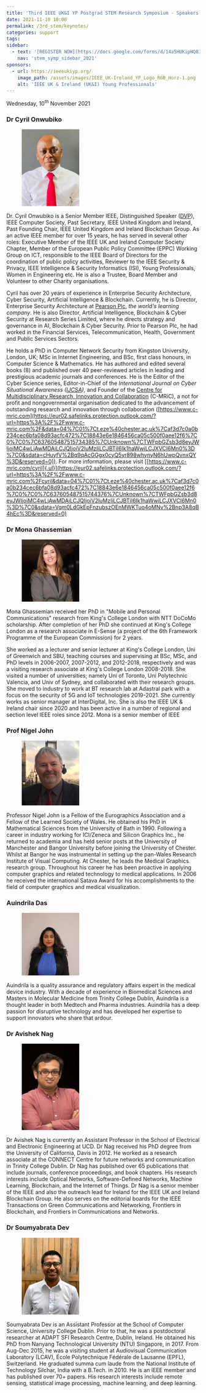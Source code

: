 ```yaml
---
title: 'Third IEEE UK&I YP Postgrad STEM Research Symposium - Speakers'
date: 2021-11-10 10:00
permalink: /3rd_stem/keynotes/
categories: support
tags:
sidebar:
  - text: '[REGISTER NOW](https://docs.google.com/forms/d/14a5HUKipHQ8JKVHjiPbfj4F5vDLkF4p--VzIGqOMnRU/viewform){: .btn .btn--success}'
    nav: 'stem_symp_sidebar_2021'
sponsors:
  - url: https://ieeeukiyp.org/
    image_path: /assets/images/IEEE_UK-Ireland_YP_Logo_RGB_Horz-1.png
    alt: 'IEEE UK & Ireland (UK&I) Young Professionals'
---
```


Wednesday, 10<sup>th</sup> November 2021

### Dr Cyril Onwubiko

<figure>
	<img src="/assets/images/3rd_stem/Cyril Onwubiko.jpg" style="max-width:150px">
</figure>

Dr. Cyril Onwubiko is a Senior Member IEEE, Distinguished Speaker ([DVP](https://eur02.safelinks.protection.outlook.com/?url=https%3A%2F%2Fwww.computer.org%2Fprofiles%2Fcyril-onwubiko&data=04%7C01%7Ct.eze%40chester.ac.uk%7Caf3d7c0a0b234cec6bfa08d93acfc472%7C18843e6e1846456ca05c500f0aee12f6%7C0%7C0%7C637605487515704391%7CUnknown%7CTWFpbGZsb3d8eyJWIjoiMC4wLjAwMDAiLCJQIjoiV2luMzIiLCJBTiI6Ik1haWwiLCJXVCI6Mn0%3D%7C0&sdata=XKIYUnelifPdWvfhN%2FfNi0W45w4zDdvnKWTo4%2FaSJL4%3D&reserved=0)), IEEE Computer Society, Past Secretary, IEEE United Kingdom and Ireland, Past Founding Chair, IEEE United Kingdom and Ireland Blockchain Group. As an active IEEE member for over 15 years, he has served in several other roles: Executive Member of the IEEE UK and Ireland Computer Society Chapter, Member of the European Public Policy Committee (EPPC) Working Group on ICT, responsible to the IEEE Board of Directors for the coordination of public policy activities, Reviewer to the IEEE Security & Privacy, IEEE Intelligence & Security Informatics (ISI), Young Professionals, Women in Engineering etc. He is also a Trustee, Board Member and Volunteer to other Charity organisations.

Cyril has over 20 years of experience in Enterprise Security Architecture, Cyber Security, Artificial Intelligence & Blockchain. Currently, he is Director, Enterprise Security Architecture at [Pearson Plc](https://eur02.safelinks.protection.outlook.com/?url=http%3A%2F%2Fwww.pearson.com%2F&data=04%7C01%7Ct.eze%40chester.ac.uk%7Caf3d7c0a0b234cec6bfa08d93acfc472%7C18843e6e1846456ca05c500f0aee12f6%7C0%7C0%7C637605487515714394%7CUnknown%7CTWFpbGZsb3d8eyJWIjoiMC4wLjAwMDAiLCJQIjoiV2luMzIiLCJBTiI6Ik1haWwiLCJXVCI6Mn0%3D%7C0&sdata=zp7OAwhbXyroNNvVjd7Db6Jouw1qxVKWyJqi9wuF%2FUI%3D&reserved=0), _the world's learning company_. He is also Director, Artificial Intelligence, Blockchain & Cyber Security at Research Series Limited, where he directs strategy and governance in AI, Blockchain & Cyber Security. Prior to Pearson Plc, he had worked in the Financial Services, Telecommunication, Health, Government and Public Services Sectors.

He holds a PhD in Computer Network Security from Kingston University, London, UK; MSc in Internet Engineering, and BSc, first class honours, in Computer Science & Mathematics. He has authored and edited several books (8) and published over 40 peer-reviewed articles in leading and prestigious academic journals and conferences. He is the Editor of the Cyber Science series, Editor-in-Chief of the _International Journal on Cyber Situational Awareness ([IJCSA](https://eur02.safelinks.protection.outlook.com/?url=https%3A%2F%2Fwww.c-mric.com%2Fjournals%2Fijcsa&data=04%7C01%7Ct.eze%40chester.ac.uk%7Caf3d7c0a0b234cec6bfa08d93acfc472%7C18843e6e1846456ca05c500f0aee12f6%7C0%7C0%7C637605487515724389%7CUnknown%7CTWFpbGZsb3d8eyJWIjoiMC4wLjAwMDAiLCJQIjoiV2luMzIiLCJBTiI6Ik1haWwiLCJXVCI6Mn0%3D%7C0&sdata=z8f%2FxDqdPM6YcvoRiWxrVZT2PdHc9PJnhe6U5zV%2BEr4%3D&reserved=0)),_ and Founder of the [Centre for Multidisciplinary Research, Innovation and Collaboration](https://eur02.safelinks.protection.outlook.com/?url=https%3A%2F%2Fwww.c-mric.com%2F&data=04%7C01%7Ct.eze%40chester.ac.uk%7Caf3d7c0a0b234cec6bfa08d93acfc472%7C18843e6e1846456ca05c500f0aee12f6%7C0%7C0%7C637605487515734385%7CUnknown%7CTWFpbGZsb3d8eyJWIjoiMC4wLjAwMDAiLCJQIjoiV2luMzIiLCJBTiI6Ik1haWwiLCJXVCI6Mn0%3D%7C0&sdata=cHuyfV%2Bq9qAcGGgx0cyQ5yr898whynyN6hUwpQvnxQY%3D&reserved=0) (C-MRiC), a not for profit and nongovernmental organisation dedicated to the advancement of outstanding research and innovation through collaboration ([https://www.c-mric.com](https://eur02.safelinks.protection.outlook.com/?url=https%3A%2F%2Fwww.c-mric.com%2F&data=04%7C01%7Ct.eze%40chester.ac.uk%7Caf3d7c0a0b234cec6bfa08d93acfc472%7C18843e6e1846456ca05c500f0aee12f6%7C0%7C0%7C637605487515734385%7CUnknown%7CTWFpbGZsb3d8eyJWIjoiMC4wLjAwMDAiLCJQIjoiV2luMzIiLCJBTiI6Ik1haWwiLCJXVCI6Mn0%3D%7C0&sdata=cHuyfV%2Bq9qAcGGgx0cyQ5yr898whynyN6hUwpQvnxQY%3D&reserved=0)). For more information, please visit [[https://www.c-mric.com/cyril]{.ul}](https://eur02.safelinks.protection.outlook.com/?url=https%3A%2F%2Fwww.c-mric.com%2Fcyril&data=04%7C01%7Ct.eze%40chester.ac.uk%7Caf3d7c0a0b234cec6bfa08d93acfc472%7C18843e6e1846456ca05c500f0aee12f6%7C0%7C0%7C637605487515744376%7CUnknown%7CTWFpbGZsb3d8eyJWIjoiMC4wLjAwMDAiLCJQIjoiV2luMzIiLCJBTiI6Ik1haWwiLCJXVCI6Mn0%3D%7C0&sdata=Vqm0LdGkEpFnzubszOEnMWKTuo4oMNv%2Bnp3A8qB4hEc%3D&reserved=0)

### Dr Mona Ghassemian

<figure>
	<img src="/assets/images/3rd_stem/Mona Ghassemian.png" style="max-width:150px">
</figure>

Mona Ghassemian received her PhD in "Mobile and Personal Communications" research from King's College London with NTT DoCoMo scholarship. After completion of her PhD she continued at King's College London as a research associate in E-Sense (a project of the 6th Framework Programme of the European Commission) for 2 years.

She worked as a lecturer and senior lecturer at King's College London, Uni of Greenwich and SBU, teaching courses and supervising at BSc, MSc, and PhD levels in 2006-2007, 2007-2012, and 2012-2018, respectively and was a visiting research associate at King's College London 2008-2018. She visited a number of universities; namely Uni of Toronto, Uni Polytechnic Valencia, and Univ of Sydney, and collaborated with their research groups. She moved to industry to work at BT research lab at Adastral park with a focus on the security of 5G and IoT technologies 2019-2021. She currently works as senior manager at InterDigital, Inc. She is also the IEEE UK & Ireland chair since 2020 and has been active in a number of regional and section level IEEE roles since 2012. Mona is a senior member of IEEE

### Prof Nigel John

<figure>
	<img src="/assets/images/3rd_stem/Nigel John.jpg" style="max-width:150px">
</figure>

Professor Nigel John is a Fellow of the Eurographics Association and a Fellow of the Learned Society of Wales. He obtained his PhD in Mathematical Sciences from the University of Bath in 1990. Following a career in industry working for ICI/Zeneca and Silicon Graphics Inc., he returned to academia and has held senior posts at the University of Manchester and Bangor University before joining the University of Chester. Whilst at Bangor he was instrumental in setting up the pan-Wales Research Institute of Visual Computing. At Chester, he leads the Medical Graphics research group. Throughout his career he has been proactive in applying computer graphics and related technology to medical applications. In 2006 he received the international Satava Award for his accomplishments to the field of computer graphics and medical visualization.

### Auindrila Das

<figure>
	<img src="/assets/images/3rd_stem/Auindrila Das.jpg" style="max-width:150px">
</figure>

Auindrila is a quality assurance and regulatory affairs expert in the medical device industry. With a decade of experience in Biomedical Sciences and Masters in Molecular Medicine from Trinity College Dublin, Auindrila is a thought leader in both Medtech and Pharma industries. Auindrila has a deep passion for disruptive technology and has developed her expertise to support innovators who share that ardour.


### Dr Avishek Nag

<figure>
	<img src="/assets/images/3rd_stem/Dr Avishek Nag.jpg" style="max-width:150px">
</figure>

Dr Avishek Nag is currently an Assistant Professor in the School of Electrical and Electronic Engineering at UCD. 
Dr Nag received his PhD degree from the University of California, Davis in 2012. He worked as a research associate at the CONNECT Centre for future networks and communication in Trinity College Dublin. Dr Nag has published over 65 publications that include journals, conference proceedings, and book chapters. His research interests include Optical Networks, Software-Defined Networks, Machine Learning, Blockchain, and the Internet of Things. Dr Nag is a senior member of the IEEE and also the outreach lead for Ireland for the IEEE UK and Ireland Blockchain Group. He also serves on the editorial boards for the IEEE Transactions on Green Communications and Networking, Frontiers in Blockchain, and Frontiers in Communications and Networks.

### Dr Soumyabrata Dev

<figure>
	<img src="/assets/images/3rd_stem/Dr Soumyabrata Dev.jpeg" style="max-width:150px">
</figure>

Soumyabrata Dev is an Assistant Professor at the School of Computer Science, University College Dublin. Prior to that, he was a postdoctoral researcher at ADAPT SFI Research Centre, Dublin, Ireland. 
He obtained his PhD from Nanyang Technological University (NTU) Singapore, in 2017. From Aug-Dec 2015, he was a visiting student at Audiovisual Communication Laboratory (LCAV), École Polytechnique Fédérale de Lausanne (EPFL), Switzerland. He graduated summa cum laude from the National Institute of Technology Silchar, India with a B.Tech. in 2010. He is an IEEE member and has published over 70+ papers. His research interests include remote sensing, statistical image processing, machine learning, and deep learning.
